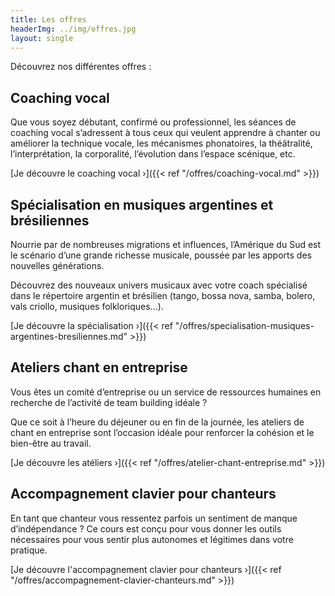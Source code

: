 ```yaml
---
title: Les offres
headerImg: ../img/offres.jpg
layout: single
---
```


Découvrez nos différentes offres :

## Coaching vocal

Que vous soyez débutant, confirmé ou professionnel, les séances de coaching vocal s’adressent à tous ceux qui veulent apprendre à chanter ou améliorer la technique vocale, les mécanismes phonatoires, la théâtralité, l’interprétation, la corporalité, l’évolution dans l’espace scénique, etc.
 
[Je découvre le coaching vocal ›]({{< ref "/offres/coaching-vocal.md" >}})

## Spécialisation en musiques argentines et brésiliennes

Nourrie par de nombreuses migrations et influences, l’Amérique du Sud est le scénario d’une grande richesse musicale, poussée par les apports des nouvelles générations. 

Découvrez des nouveaux univers musicaux avec votre coach spécialisé dans le répertoire argentin et brésilien (tango, bossa nova, samba, bolero, vals criollo, musiques folkloriques...). 

[Je découvre la spécialisation ›]({{< ref "/offres/specialisation-musiques-argentines-bresiliennes.md" >}})

## Ateliers chant en entreprise

Vous êtes un comité d’entreprise ou un service de ressources humaines en recherche
de l’activité de team building idéale ?

Que ce soit à l’heure du déjeuner ou en fin de la journée, les ateliers de chant en entreprise
sont l’occasion idéale pour renforcer la cohésion et le bien-être au travail. 

[Je découvre les atéliers ›]({{< ref "/offres/atelier-chant-entreprise.md" >}})

## Accompagnement clavier pour chanteurs 

En tant que chanteur vous ressentez parfois un sentiment de manque d’indépendance ? Ce cours est conçu pour vous donner les outils nécessaires pour vous sentir plus autonomes et légitimes dans votre pratique.

[Je découvre l'accompagnement clavier pour chanteurs ›]({{< ref "/offres/accompagnement-clavier-chanteurs.md" >}})
